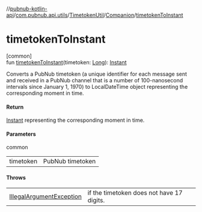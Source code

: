 //[pubnub-kotlin-api](../../../../index.md)/[com.pubnub.api.utils](../../index.md)/[TimetokenUtil](../index.md)/[Companion](index.md)/[timetokenToInstant](timetoken-to-instant.md)

# timetokenToInstant

[common]\
fun [timetokenToInstant](timetoken-to-instant.md)(timetoken: [Long](https://kotlinlang.org/api/core/kotlin-stdlib/kotlin/-long/index.html)): [Instant](../../-instant/index.md)

Converts a PubNub timetoken (a unique identifier for each message sent and received in a PubNub channel that is a number of 100-nanosecond intervals since January 1, 1970) to LocalDateTime object representing the corresponding moment in time.

#### Return

[Instant](../../-instant/index.md) representing the corresponding moment in time.

#### Parameters

common

| | |
|---|---|
| timetoken | PubNub timetoken |

#### Throws

| | |
|---|---|
| [IllegalArgumentException](https://kotlinlang.org/api/core/kotlin-stdlib/kotlin/-illegal-argument-exception/index.html) | if the timetoken does not have 17 digits. |
